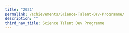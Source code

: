 ```yaml
---
title: "2021"
permalink: /achievements/Science-Talent-Dev-Programme/
description: ""
third_nav_title: Science Talent Dev Programme
---
```

